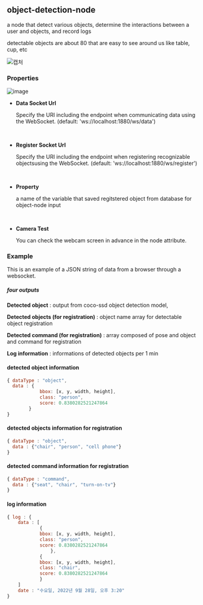 ## object-detection-node

a node that detect various objects, determine the interactions between a user and objects, and record logs

detectable objects are about 80 that are easy to see around us like table, cup, etc

![캡처](https://user-images.githubusercontent.com/57743143/192708101-bda33886-d665-46de-9e0b-d73efa1ec0d1.PNG)



### Properties

![image](https://user-images.githubusercontent.com/57743143/192708281-79f7f7a6-eea6-4e1e-93c5-43bc24d9f659.png)

- **Data Socket Url**

  Specify the URI including the endpoint when communicating data using the WebSocket. (default: 'ws://localhost:1880/ws/data')

  ​

- **Register Socket Url**

  Specify the URI including the endpoint when registering recognizable objectsusing the WebSocket. (default: 'ws://localhost:1880/ws/register')

  ​

- **Property**

  a name of the variable that saved regitstered object from database for object-node input

  ​

- **Camera Test**

  You can check the webcam screen in advance in the node attribute.



### Example

This is an example of a JSON string of data from a browser through a websocket.



##### four outputs 

**Detected object** :  output from coco-ssd object detection model,

**Detected  objects (for registration)** : object name array for detectable object registration  

**Detected  command (for registration)** : array composed of pose and object and command for registration 

**Log information** : informations of detected objects per 1 min



#### detected object information

```javascript
{ dataType : "object",
  data : {
  			bbox: [x, y, width, height],
  			class: "person",
  			score: 0.8380282521247864
		}
}
```

#### detected objects information for registration

```javascript
{ dataType : "object",
  data : {"chair", "person", "cell phone"}
}
```

#### detected command information for registration

```javascript
{ dataType : "command",
  data : {"seat", "chair", "turn-on-tv"}
}
```

#### log information

```javascript
{ log : {
    data : [
      		{
      		bbox: [x, y, width, height],
  			class: "person",
  			score: 0.8380282521247864
  				},
  			{
  			bbox: [x, y, width, height],
  			class: "chair",
  			score: 0.8380282521247864
  			}
    ]
    date : "수요일, 2022년 9월 28일, 오후 3:20"
}
 
```
